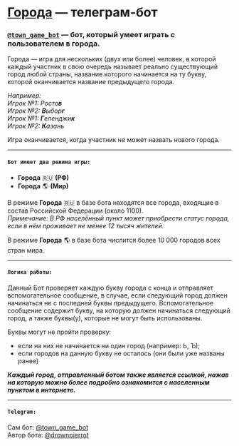 # **[Города](https://t.me/town_game_bot) — телеграм-бот**
### [`@town_game_bot`](https://t.me/town_game_bot) — бот, который умеет играть с пользователем в города.
Города — игра для нескольких (двух или более) человек, в которой каждый участник в свою очередь называет реально существующий город любой страны, название которого начинается на ту букву, которой оканчивается название предыдущего города. 

_Например:  
Игрок №1: Росто**в**  
Игрок №2: **В**ыбор**г**  
Игрок №1: **Г**еленджи**к**  
Игрок №2: **К**азань_  

Игра оканчивается, когда участник не может назвать нового города.
___

#### `Бот имеет два режима игры:`
* **Города** 🇷🇺 **(РФ)**
* **Города** 🌎 **(Мир)**

В режиме **Города** 🇷🇺 в базе бота находятся все города, входящие в состав Российской Федерации (около 1100).   
_Примечание: В РФ населённый пункт может приобрести статус города, если в нём проживает не менее 12 тысяч жителей._

В режиме **Города** 🌎 в базе бота числится более 10 000 городов всех стран мира.
___
#### `Логика работы:` 
Данный Бот проверяет каждую букву города с конца и отправляет вспомогательное сообщение, в случае, если следующий город должен начинаться не с последней буквы предыдущего. Вспомогательное сообщение содержит букву, на которую должен начинаться следующий город, а также буквы(у), которые не могут быть использованы.

Буквы могут не пройти проверку: 
- если на них не начинается ни один город (например: Ь, Ъ); 
- если городов на данную букву не осталось (они были уже названы ранее) 

***Каждый город, отправленный ботом также является ссылкой, нажав на которую можно более подробно ознакомится с населенным пунктом в интернете.***
___
#### `Telegram:`
Сам бот: [@town_game_bot](https://t.me/town_game_bot)  
Автор бота: [@drownpierrot](https://t.me/drownpierrot)
